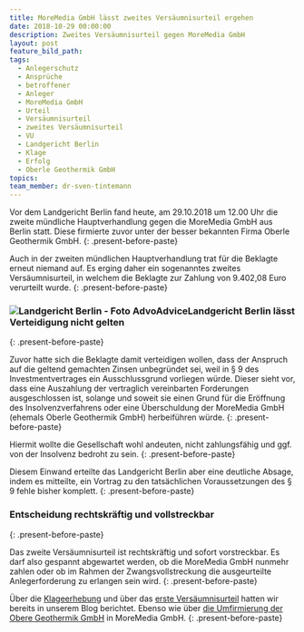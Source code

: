 ```yaml
---
title: MoreMedia GmbH lässt zweites Versäumnisurteil ergehen
date: 2018-10-29 00:00:00
description: Zweites Versäumnisurteil gegen MoreMedia GmbH
layout: post
feature_bild_path:
tags:
  - Anlegerschutz
  - Ansprüche
  - betroffener
  - Anleger
  - MoreMedia GmbH
  - Urteil
  - Versäumnisurteil
  - zweites Versäumnisurteil
  - VU
  - Landgericht Berlin
  - Klage
  - Erfolg
  - Oberle Geothermik GmbH
topics:
team_member: dr-sven-tintemann
---
```


Vor dem Landgericht Berlin fand heute, am 29.10.2018 um 12.00 Uhr die zweite m&uuml;ndliche Hauptverhandlung gegen die MoreMedia GmbH aus Berlin statt. Diese firmierte zuvor unter der besser bekannten Firma Oberle Geothermik GmbH.
{: .present-before-paste}

Auch in der zweiten m&uuml;ndlichen Hauptverhandlung trat f&uuml;r die Beklagte erneut niemand auf. Es erging daher ein sogenanntes zweites Vers&auml;umnisurteil, in welchem die Beklagte zur Zahlung von 9.402,08 Euro verurteilt wurde.
{: .present-before-paste}

### ![Landgericht Berlin - Foto AdvoAdvice](/uploads/lg-berlin---heimkehr.jpg "Heimkehr - Säule im Landgericht Berlin")Landgericht Berlin l&auml;sst Verteidigung nicht gelten
{: .present-before-paste}

Zuvor hatte sich die Beklagte damit verteidigen wollen, dass der Anspruch auf die geltend gemachten Zinsen unbegr&uuml;ndet sei, weil in &sect; 9 des Investmentvertrages ein Ausschlussgrund vorliegen w&uuml;rde. Dieser sieht vor, dass eine Auszahlung der vertraglich vereinbarten Forderungen ausgeschlossen ist, solange und soweit sie einen Grund f&uuml;r die Er&ouml;ffnung des Insolvenzverfahrens oder eine &Uuml;berschuldung der MoreMedia GmbH (ehemals Oberle Geothermik GmbH) herbeif&uuml;hren w&uuml;rde.
{: .present-before-paste}

Hiermit wollte die Gesellschaft wohl andeuten, nicht zahlungsf&auml;hig und ggf. von der Insolvenz bedroht zu sein.
{: .present-before-paste}

Diesem Einwand erteilte das Landgericht Berlin aber eine deutliche Absage, indem es mitteilte, ein Vortrag zu den tats&auml;chlichen Voraussetzungen des &sect; 9 fehle bisher komplett.
{: .present-before-paste}

### Entscheidung rechtskr&auml;ftig und vollstreckbar
{: .present-before-paste}

Das zweite Vers&auml;umnisurteil ist rechtskr&auml;ftig und sofort vorstreckbar. Es darf also gespannt abgewartet werden, ob die MoreMedia GmbH nunmehr zahlen oder ob im Rahmen der Zwangsvollstreckung die ausgeurteilte Anlegerforderung zu erlangen sein wird.
{: .present-before-paste}

&Uuml;ber die [Klageerhebung](/blog/klage-gegen-moremedia-gmbh-eingereicht/) und &uuml;ber das [erste Vers&auml;umnisurteil](/blog/moremedia-gmbh-ehemals-oberle-geothermik-nimmt-vers%C3%A4umnisurteil-vor-landgericht-berlin/) hatten wir bereits in unserem Blog berichtet. Ebenso wie &uuml;ber [die Umfirmierung der Obere Geothermik GmbH](/blog/oberle-geothermik-jetzt-moremedia-gmbh/) in MoreMedia GmbH.
{: .present-before-paste}